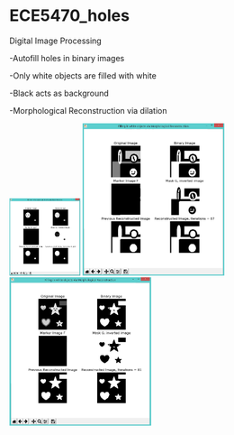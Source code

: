 # ECE5470_holes
Digital Image Processing

-Autofill holes in binary images

-Only white objects are filled with white

-Black acts as background

-Morphological Reconstruction via dilation

<img src="https://github.com/iruminii/ECE5470_holes/blob/master/results/binaryimg.PNG" width="25%" height="25%">

<img src="https://github.com/iruminii/ECE5470_holes/blob/master/results/grayscale.PNG" width="50%" height="50%">

<img src="https://github.com/iruminii/ECE5470_holes/blob/master/results/color_readasgrayscale.PNG" width="50%" height="50%">
